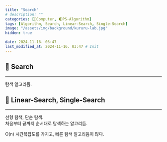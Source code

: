 ```yaml
---
title: "Search"
# description: ""
categories: [💫Computer, 🌓PS-Algorithm]
tags: [Algorithm, Search, Linear-Search, Single-Search]
image: "/assets/img/background/kururu-lab.jpg"
hidden: true

date: 2024-11-16. 03:47
last_modified_at: 2024-11-16. 03:47 # Init
---
```


## 💫 Search

---

탐색 알고리듬.  

## 💫 Linear-Search, Single-Search

---

선형 탐색, 단순 탐색.  
처음부터 끝까지 순서대로 탐색하는 알고리듬.  

O(n) 시간복잡도를 가지고, 빠른 탐색 알고리듬이 많다.  
